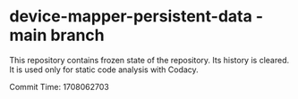# device-mapper-persistent-data - main branch

This repository contains frozen state of the repository.
Its history is cleared. It is used only for static code
analysis with Codacy.

Commit Time: 1708062703
